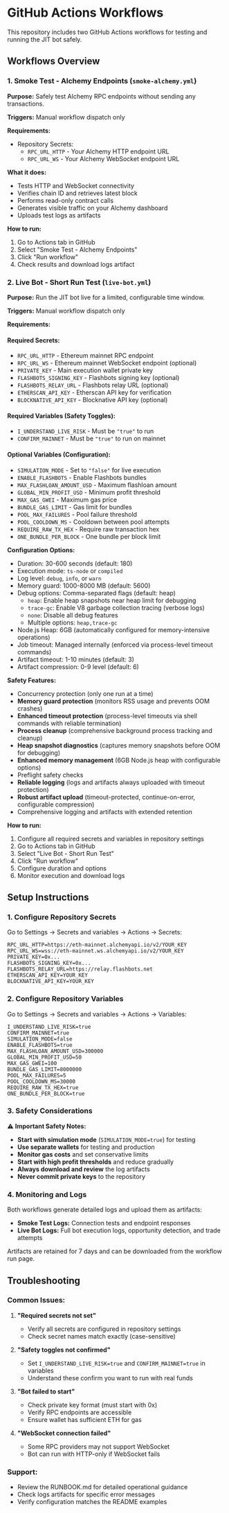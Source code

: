 # GitHub Actions Workflows

This repository includes two GitHub Actions workflows for testing and running the JIT bot safely.

## Workflows Overview

### 1. Smoke Test - Alchemy Endpoints (`smoke-alchemy.yml`)

**Purpose:** Safely test Alchemy RPC endpoints without sending any transactions.

**Triggers:** Manual workflow dispatch only

**Requirements:**

- Repository Secrets:
  - `RPC_URL_HTTP` - Your Alchemy HTTP endpoint URL
  - `RPC_URL_WS` - Your Alchemy WebSocket endpoint URL

**What it does:**

- Tests HTTP and WebSocket connectivity
- Verifies chain ID and retrieves latest block
- Performs read-only contract calls
- Generates visible traffic on your Alchemy dashboard
- Uploads test logs as artifacts

**How to run:**

1. Go to Actions tab in GitHub
2. Select "Smoke Test - Alchemy Endpoints"
3. Click "Run workflow"
4. Check results and download logs artifact

### 2. Live Bot - Short Run Test (`live-bot.yml`)

**Purpose:** Run the JIT bot live for a limited, configurable time window.

**Triggers:** Manual workflow dispatch only

**Requirements:**

#### Required Secrets:

- `RPC_URL_HTTP` - Ethereum mainnet RPC endpoint
- `RPC_URL_WS` - Ethereum mainnet WebSocket endpoint (optional)
- `PRIVATE_KEY` - Main execution wallet private key
- `FLASHBOTS_SIGNING_KEY` - Flashbots signing key (optional)
- `FLASHBOTS_RELAY_URL` - Flashbots relay URL (optional)
- `ETHERSCAN_API_KEY` - Etherscan API key for verification
- `BLOCKNATIVE_API_KEY` - Blocknative API key (optional)

#### Required Variables (Safety Toggles):

- `I_UNDERSTAND_LIVE_RISK` - Must be `"true"` to run
- `CONFIRM_MAINNET` - Must be `"true"` to run on mainnet

#### Optional Variables (Configuration):

- `SIMULATION_MODE` - Set to `"false"` for live execution
- `ENABLE_FLASHBOTS` - Enable Flashbots bundles
- `MAX_FLASHLOAN_AMOUNT_USD` - Maximum flashloan amount
- `GLOBAL_MIN_PROFIT_USD` - Minimum profit threshold
- `MAX_GAS_GWEI` - Maximum gas price
- `BUNDLE_GAS_LIMIT` - Gas limit for bundles
- `POOL_MAX_FAILURES` - Pool failure threshold
- `POOL_COOLDOWN_MS` - Cooldown between pool attempts
- `REQUIRE_RAW_TX_HEX` - Require raw transaction hex
- `ONE_BUNDLE_PER_BLOCK` - One bundle per block limit

**Configuration Options:**

- Duration: 30-600 seconds (default: 180)
- Execution mode: `ts-node` or `compiled`
- Log level: `debug`, `info`, or `warn`
- Memory guard: 1000-8000 MB (default: 5600)
- Debug options: Comma-separated flags (default: heap)
  - `heap`: Enable heap snapshots near heap limit for debugging
  - `trace-gc`: Enable V8 garbage collection tracing (verbose logs)
  - `none`: Disable all debug features
  - Multiple options: `heap,trace-gc`
- Node.js Heap: 6GB (automatically configured for memory-intensive operations)
- Job timeout: Managed internally (enforced via process-level timeout commands)
- Artifact timeout: 1-10 minutes (default: 3)
- Artifact compression: 0-9 level (default: 6)

**Safety Features:**

- Concurrency protection (only one run at a time)
- **Memory guard protection** (monitors RSS usage and prevents OOM crashes)
- **Enhanced timeout protection** (process-level timeouts via shell commands with reliable termination)
- **Process cleanup** (comprehensive background process tracking and cleanup)
- **Heap snapshot diagnostics** (captures memory snapshots before OOM for debugging)
- **Enhanced memory management** (6GB Node.js heap with configurable options)
- Preflight safety checks
- **Reliable logging** (logs and artifacts always uploaded with timeout protection)
- **Robust artifact upload** (timeout-protected, continue-on-error, configurable compression)
- Comprehensive logging and artifacts with extended retention

**How to run:**

1. Configure all required secrets and variables in repository settings
2. Go to Actions tab in GitHub
3. Select "Live Bot - Short Run Test"
4. Click "Run workflow"
5. Configure duration and options
6. Monitor execution and download logs

## Setup Instructions

### 1. Configure Repository Secrets

Go to Settings → Secrets and variables → Actions → Secrets:

```
RPC_URL_HTTP=https://eth-mainnet.alchemyapi.io/v2/YOUR_KEY
RPC_URL_WS=wss://eth-mainnet.ws.alchemyapi.io/v2/YOUR_KEY
PRIVATE_KEY=0x...
FLASHBOTS_SIGNING_KEY=0x...
FLASHBOTS_RELAY_URL=https://relay.flashbots.net
ETHERSCAN_API_KEY=YOUR_KEY
BLOCKNATIVE_API_KEY=YOUR_KEY
```

### 2. Configure Repository Variables

Go to Settings → Secrets and variables → Actions → Variables:

```
I_UNDERSTAND_LIVE_RISK=true
CONFIRM_MAINNET=true
SIMULATION_MODE=false
ENABLE_FLASHBOTS=true
MAX_FLASHLOAN_AMOUNT_USD=300000
GLOBAL_MIN_PROFIT_USD=50
MAX_GAS_GWEI=100
BUNDLE_GAS_LIMIT=8000000
POOL_MAX_FAILURES=5
POOL_COOLDOWN_MS=30000
REQUIRE_RAW_TX_HEX=true
ONE_BUNDLE_PER_BLOCK=true
```

### 3. Safety Considerations

⚠️ **Important Safety Notes:**

- **Start with simulation mode** (`SIMULATION_MODE=true`) for testing
- **Use separate wallets** for testing and production
- **Monitor gas costs** and set conservative limits
- **Start with high profit thresholds** and reduce gradually
- **Always download and review** the log artifacts
- **Never commit private keys** to the repository

### 4. Monitoring and Logs

Both workflows generate detailed logs and upload them as artifacts:

- **Smoke Test Logs:** Connection tests and endpoint responses
- **Live Bot Logs:** Full bot execution logs, opportunity detection, and trade attempts

Artifacts are retained for 7 days and can be downloaded from the workflow run page.

## Troubleshooting

### Common Issues:

1. **"Required secrets not set"**
   - Verify all secrets are configured in repository settings
   - Check secret names match exactly (case-sensitive)

2. **"Safety toggles not confirmed"**
   - Set `I_UNDERSTAND_LIVE_RISK=true` and `CONFIRM_MAINNET=true` in variables
   - Understand these confirm you want to run with real funds

3. **"Bot failed to start"**
   - Check private key format (must start with 0x)
   - Verify RPC endpoints are accessible
   - Ensure wallet has sufficient ETH for gas

4. **"WebSocket connection failed"**
   - Some RPC providers may not support WebSocket
   - Bot can run with HTTP-only if WebSocket fails

### Support:

- Review the RUNBOOK.md for detailed operational guidance
- Check logs artifacts for specific error messages
- Verify configuration matches the README examples
